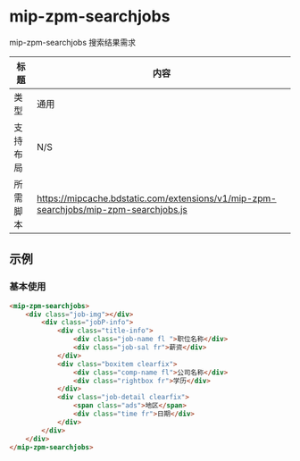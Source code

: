 # mip-zpm-searchjobs

mip-zpm-searchjobs 搜索结果需求

标题|内容
----|----
类型|通用
支持布局|N/S
所需脚本|https://mipcache.bdstatic.com/extensions/v1/mip-zpm-searchjobs/mip-zpm-searchjobs.js


## 示例

### 基本使用

```html
<mip-zpm-searchjobs>
    <div class="job-img"></div>
        <div class="jobP-info">
            <div class="title-info">
                <div class="job-name fl ">职位名称</div>
                <div class="job-sal fr">薪资</div>
            </div>
            <div class="boxitem clearfix">
                <div class="comp-name fl">公司名称</div>
                <div class="rightbox fr">学历</div>
            </div>
            <div class="job-detail clearfix">
                <span class="ads">地区</span>
                <div class="time fr">日期</div>
            </div>
        </div>
    </div>
</mip-zpm-searchjobs>
```

